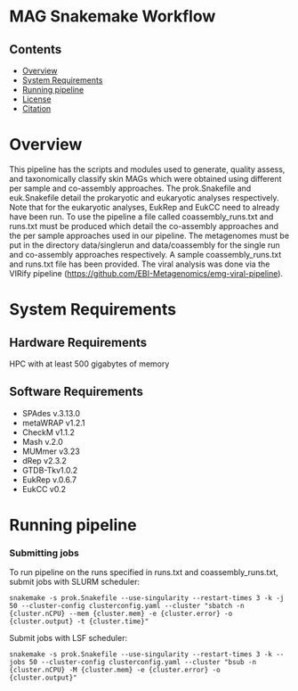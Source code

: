# MAG Snakemake Workflow


## Contents

- [Overview](#overview)
- [System Requirements](#system-requirements)
- [Running pipeline](#running-pipeline)
- [License](./LICENSE)
- [Citation](#citation)

# Overview

This pipeline has the scripts and modules used to generate, quality assess, and taxonomically classify skin MAGs which were obtained using different per sample and co-assembly approaches. The prok.Snakefile and euk.Snakefile detail the prokaryotic and eukaryotic analyses respectively. Note that for the eukaryotic analyses, EukRep and EukCC need to already have been run. To use the pipeline a file called coassembly_runs.txt and runs.txt must be produced which detail the co-assembly approaches and the per sample approaches used in our pipeline. The metagenomes must be put in the directory data/singlerun and data/coassembly for the single run and co-assembly approaches respectively. A sample coassembly_runs.txt and runs.txt file has been provided. The viral analysis was done via the VIRify pipeline (https://github.com/EBI-Metagenomics/emg-viral-pipeline).


# System Requirements

## Hardware Requirements
HPC with at least 500 gigabytes of memory

## Software Requirements
- SPAdes v.3.13.0
- metaWRAP v1.2.1
- CheckM  v1.1.2
- Mash v.2.0
- MUMmer v3.23
- dRep v2.3.2 
- GTDB-Tkv1.0.2
- EukRep v.0.6.7
- EukCC v0.2


# Running pipeline 

### Submitting jobs

To run pipeline on the runs specified in runs.txt and coassembly_runs.txt, submit jobs with SLURM scheduler:
```
snakemake -s prok.Snakefile --use-singularity --restart-times 3 -k -j 50 --cluster-config clusterconfig.yaml --cluster "sbatch -n {cluster.nCPU} --mem {cluster.mem} -e {cluster.error} -o {cluster.output} -t {cluster.time}"
```

Submit jobs with LSF scheduler:
```
snakemake -s prok.Snakefile --use-singularity --restart-times 3 -k --jobs 50 --cluster-config clusterconfig.yaml --cluster "bsub -n {cluster.nCPU} -M {cluster.mem} -e {cluster.error} -o {cluster.output}"
```

